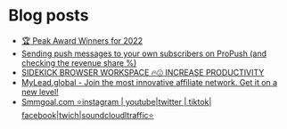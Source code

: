 # Blog posts
<!-- BLOG-POST-LIST:START -->
- [🏆 Peak Award Winners for 2022](https://afflift.com/f/threads/%F0%9F%8F%86-peak-award-winners-for-2022.10102/)
- [Sending push messages to your own subscribers on ProPush &lpar;and checking the revenue share %&rpar;](https://afflift.com/f/threads/sending-push-messages-to-your-own-subscribers-on-propush-and-checking-the-revenue-share.10040/)
- [SIDEKICK BROWSER WORKSPACE 🔥😍 INCREASE PRODUCTIVITY](https://afflift.com/f/threads/sidekick-browser-workspace-%F0%9F%94%A5%F0%9F%98%8D-increase-productivity.9613/)
- [MyLead.global - Join the most innovative affiliate network. Get it on a new level!](https://afflift.com/f/threads/mylead-global-join-the-most-innovative-affiliate-network-get-it-on-a-new-level.2151/)
- [Smmgoal.com ⭐instagram | youtube|twitter | tiktok| facebook|twich|soundcloudltraffic⭐](https://afflift.com/f/threads/smmgoal-com-%E2%AD%90instagram-youtube-twitter-tiktok-facebook-twich-soundcloudltraffic%E2%AD%90.6393/)
<!-- BLOG-POST-LIST:END -->
